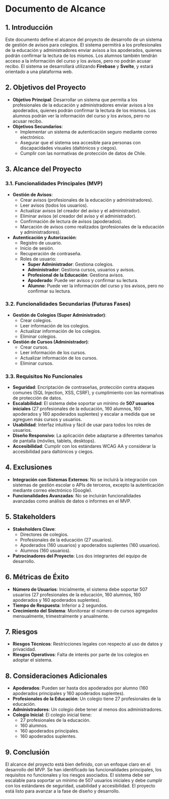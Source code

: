 # Documento de Alcance

## 1. Introducción

Este documento define el alcance del proyecto de desarrollo de un sistema de gestión de avisos para colegios. El sistema permitirá a los profesionales de la educación y administradores enviar avisos a los apoderados, quienes podrán confirmar la lectura de los mismos. Los alumnos también tendrán acceso a la información del curso y los avisos, pero no podrán acusar recibo. El sistema se desarrollará utilizando **Firebase** y **Svelte**, y estará orientado a una plataforma web.

## 2. Objetivos del Proyecto

*   **Objetivo Principal**: Desarrollar un sistema que permita a los profesionales de la educación y administradores enviar avisos a los apoderados, quienes podrán confirmar la lectura de los mismos. Los alumnos podrán ver la información del curso y los avisos, pero no acusar recibo.
*   **Objetivos Secundarios**:
    *   Implementar un sistema de autenticación seguro mediante correo electrónico.
    *   Asegurar que el sistema sea accesible para personas con discapacidades visuales (daltónicos y ciegos).
    *   Cumplir con las normativas de protección de datos de Chile.

## 3. Alcance del Proyecto

### 3.1. Funcionalidades Principales (MVP)

*   **Gestión de Avisos**:
    *   Crear avisos (profesionales de la educación y administradores).
    *   Leer avisos (todos los usuarios).
    *   Actualizar avisos (el creador del aviso y el administrador).
    *   Eliminar avisos (el creador del aviso y el administrador).
    *   Confirmación de lectura de avisos (apoderados).
    *   Marcación de avisos como realizados (profesionales de la educación y administradores).
*   **Autenticación y Autorización**:
    *   Registro de usuario.
    *   Inicio de sesión.
    *   Recuperación de contraseña.
    *   Roles de usuario:
        *   **Super Administrador**: Gestiona colegios.
        *   **Administrador**: Gestiona cursos, usuarios y avisos.
        *   **Profesional de la Educación**: Gestiona avisos.
        *   **Apoderado**: Puede ver avisos y confirmar su lectura.
        *   **Alumno**: Puede ver la información del curso y los avisos, pero no confirmar su lectura.

### 3.2. Funcionalidades Secundarias (Futuras Fases)

*   **Gestión de Colegios (Super Administrador)**:
    *   Crear colegios.
    *   Leer información de los colegios.
    *   Actualizar información de los colegios.
    *   Eliminar colegios.
*   **Gestión de Cursos (Administrador)**:
    *   Crear cursos.
    *   Leer información de los cursos.
    *   Actualizar información de los cursos.
    *   Eliminar cursos.

### 3.3. Requisitos No Funcionales

*   **Seguridad**: Encriptación de contraseñas, protección contra ataques comunes (SQL Injection, XSS, CSRF), y cumplimiento con las normativas de protección de datos.
*   **Escalabilidad**: El sistema debe soportar un mínimo de **507 usuarios iniciales** (27 profesionales de la educación, 160 alumnos, 160 apoderados y 160 apoderados suplentes) y escalar a medida que se agreguen más cursos y usuarios.
*   **Usabilidad**: Interfaz intuitiva y fácil de usar para todos los roles de usuarios.
*   **Diseño Responsivo**: La aplicación debe adaptarse a diferentes tamaños de pantalla (móviles, tablets, desktops).
*   **Accesibilidad**: Cumplir con los estándares WCAG AA y considerar la accesibilidad para daltónicos y ciegos.

## 4. Exclusiones

*   **Integración con Sistemas Externos**: No se incluirá la integración con sistemas de gestión escolar o APIs de terceros, excepto la autenticación mediante correo electrónico (Google).
*   **Funcionalidades Avanzadas**: No se incluirán funcionalidades avanzadas como análisis de datos o informes en el MVP.

## 5. Stakeholders

*   **Stakeholders Clave**:
    *   Directores de colegios.
    *   Profesionales de la educación (27 usuarios).
    *   Apoderados (160 usuarios) y apoderados suplentes (160 usuarios).
    *   Alumnos (160 usuarios).
*   **Patrocinadores del Proyecto**: Los dos integrantes del equipo de desarrollo.

## 6. Métricas de Éxito

*   **Número de Usuarios**: Inicialmente, el sistema debe soportar 507 usuarios (27 profesionales de la educación, 160 alumnos, 160 apoderados y 160 apoderados suplentes).
*   **Tiempo de Respuesta**: Inferior a 2 segundos.
*   **Crecimiento del Sistema**: Monitorear el número de cursos agregados mensualmente, trimestralmente y anualmente.

## 7. Riesgos

*   **Riesgos Técnicos**: Restricciones legales con respecto al uso de datos y privacidad.
*   **Riesgos Operativos**: Falta de interés por parte de los colegios en adoptar el sistema.

## 8. Consideraciones Adicionales

*   **Apoderados**: Pueden ser hasta dos apoderados por alumno (160 apoderados principales y 160 apoderados suplentes).
*   **Profesionales de la Educación**: Un colegio tiene 27 profesionales de la educación.
*   **Administradores**: Un colegio debe tener al menos dos administradores.
*   **Colegio Inicial**: El colegio inicial tiene:
    *   27 profesionales de la educación.
    *   160 alumnos.
    *   160 apoderados principales.
    *   160 apoderados suplentes.

## 9. Conclusión

El alcance del proyecto está bien definido, con un enfoque claro en el desarrollo del MVP. Se han identificado las funcionalidades principales, los requisitos no funcionales y los riesgos asociados. El sistema debe ser escalable para soportar un mínimo de 507 usuarios iniciales y debe cumplir con los estándares de seguridad, usabilidad y accesibilidad. El proyecto está listo para avanzar a la fase de diseño y desarrollo.
